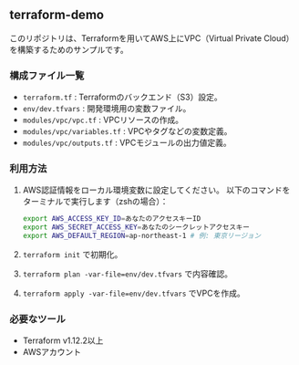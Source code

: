 ## terraform-demo

このリポジトリは、Terraformを用いてAWS上にVPC（Virtual Private Cloud）を構築するためのサンプルです。

### 構成ファイル一覧

- `terraform.tf` : Terraformのバックエンド（S3）設定。
- `env/dev.tfvars` : 開発環境用の変数ファイル。
- `modules/vpc/vpc.tf` : VPCリソースの作成。
- `modules/vpc/variables.tf` : VPCやタグなどの変数定義。
- `modules/vpc/outputs.tf` : VPCモジュールの出力値定義。

### 利用方法

1. AWS認証情報をローカル環境変数に設定してください。
   以下のコマンドをターミナルで実行します（zshの場合）：

   ```zsh
   export AWS_ACCESS_KEY_ID=あなたのアクセスキーID
   export AWS_SECRET_ACCESS_KEY=あなたのシークレットアクセスキー
   export AWS_DEFAULT_REGION=ap-northeast-1 # 例: 東京リージョン
   ```

2. `terraform init` で初期化。
3. `terraform plan -var-file=env/dev.tfvars` で内容確認。
4. `terraform apply -var-file=env/dev.tfvars` でVPCを作成。

### 必要なツール

- Terraform v1.12.2以上
- AWSアカウント
